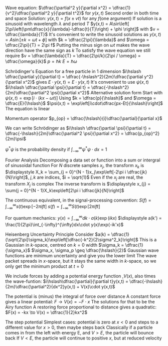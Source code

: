 Wave equation: $\dfrac{\partial^2 y}{\partial x^2} = \dfrac{1}{v^2}\dfrac{\partial^2 y}{\partial t^2}$ for $y(x,t)$
	Second order in both time and space
	Solution: $y(x,t) = f(x \pm vt)$ for any $f(\text{one argument})$
		If solution is a sinusoid with wavelength $\lambda$ and period $T$
			$y(x,t) = A\sin\left[  2\pi\left(\pm\dfrac{x}{\lambda}-\dfrac{t}{T}\right) + \phi \right]$ with $v = \dfrac{\lambda}{T}$
		It's convenient to write the sinusoid solutions as
			$y(x,t) = A\sin[\pm k = \omega t + \phi]$ with $k = \dfrac{2\pi}{\lambda}$ and $\omega = \dfrac{2\pi}{T} = 2\pi f$
				Putting the minus sign on $\omega t$ makes the wave direction have the same sign as $k$
				To satisfy the wave equation we still require $v = \dfrac{\lambda}{T} = \dfrac{2\pi/k}{2\pi / \omega} = \dfrac{\omega}{k}$
$p = \hslash k$
$E = \hslash\omega$

Schrödinger's Equation for a free particle in 1 dimension
	$i\hslash \dfrac{\partial y}{\partial t} = \dfrac{-\hslash^2}{2m}\dfrac{\partial y^2}{\partial x^2}$ gives $E \cdot y(x,t) = E \cdot y(x,t)$
	It's convenient to use $\psi(x,t)$
		$i\hslash \dfrac{\partial \psi}{\partial t} = \dfrac{-\hslash^2}{2m}\dfrac{\partial^2 \psi}{\partial x^2}$
	Alternative solution form
		Start with $\psi(x,t) = \exp[i\cdot(kx - \omega t)]$
		Using $k = \dfrac{p}{\hslash}$ and $\omega = \dfrac{E}{\hslash}$
			$\psi(x,t) = \exp\left[i\cdot\dfrac{px-Et}{\hslash}\right]$
	The equation is linear

Momentum operator
	$p_{op} = \dfrac{\hslash}{i}\dfrac{\partial}{\partial x}$

We can write Schrödinger as $i\hslash \dfrac{\partial \psi}{\partial t} = \dfrac{-\hslash}{2m}\dfrac{\partial^2 \psi}{\partial x^2} = \dfrac{p_{op}^2}{2m}\psi$

$\psi^*\psi$ is the probability density if $\displaystyle \int_{-\infty}^{\infty}\psi^*\psi\cdot dx = 1$

Fourier Analysis
	Decomposing a data set or function into a sum or intergral of sinusoidal function
	For $N$ discrete samples $x_j$, the transform $x_k$ is
		$\displaystyle X_k = \sum_{j = 0}^{N - 1}x_j\exp\left[-2\pi i \dfrac{jk}{N}\right]$, $j,k$ are indices, $i = \sqrt{1}$
		Even if the $x_j$ are real, the transform $X_j$ is complex
	The inverse transform is
		$\displaystyle x_{j} = \sum{j = 0}^{N - 1}X_k\exp\left[2\pi i \dfrac{jk}{N}\right]$


The continuous equivalent, in the signal-processing convention:
	$\displaystyle S(f) = \int_{-\infty}^{\infty}s(t)\exp[-2\pi i ft]$
	$\displaystyle s(f) = \int_{-\infty}^{\infty}S(t)\exp[2\pi i ft]$

For quantum mechanics:
	$\displaystyle y(x) = \int_{-\infty}^{\infty}dk\cdot a(k) \exp(ikx)$
	$\displaystyle a(k') = \frac{1}{2\pi}\int_{-\infty}^{\infty}dx\cdot y(x)\exp(-ik'x)$
	
Heisenberg Uncertainty Principle
	Consider $a(k) = \dfrac{1}{\sqrt{2\pi}\sigma_k}\exp\left[\dfrac{-k^2}{2\sigma^2_k}\right]$
		This is a Gaussian in $k$-space, centred on $k=0$ width $\sigma_k = \dfrac{1}{\sigma_x}$
		$\sigma_x, \sigma_p \geq \dfrac{\hslash}{2}$
	Gaussian wave functions are minimum uncertainty and give you the lower limit
	The wave packet spreads in $x$-space, but it stays the same width in $k$-space, so we only get the minimum product at $t=0$

We include forces by adding a potential energy function ,$V(x)$, also times the wave-funtion:
	$i\hslash\dfrac{\partial}{\partial t}y(x,t) = \dfrac{-\hslash}{2m}\dfrac{\partial^2}{dx^2}y(x,t) + V(x)\cdot y(x,t)$

The potential is (minus) the integral of force over distance
	A constant force gives a linear potential:
		$F \to V(x) = -F \cdot x$
	The solutions for that to be the Airy function
	A restoring force proportional to distance gives a quadratic:
		$F(x) = -kx \to V(x) = \dfrac{1}{2}kx^2$

The step potential
	Simplest cases: potential is zero at $x < 0$ and steps to a different value for $x > 0$, then maybe steps back
	Classically if a particle comes in from the left with energy E, and $V > E$, the particle will bounce back
	If $V < E$, the particle will continue to positive $x$, but at reduced velocity